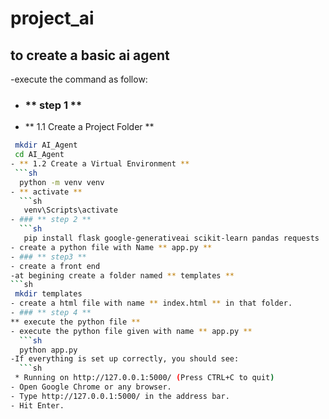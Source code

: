 # project_ai
## to create a basic ai agent
-execute the command as follow:
- ### ** step 1 **
- ** 1.1 Create a Project Folder **
 ```sh
  mkdir AI_Agent
  cd AI_Agent
- ** 1.2 Create a Virtual Environment **
  ```sh
   python -m venv venv
 - ** activate **
   ```sh
    venv\Scripts\activate
- ### ** step 2 **
   ```sh
    pip install flask google-generativeai scikit-learn pandas requests
- create a python file with Name ** app.py **
- ### ** step3 **
- create a front end
-at begining create a folder named ** templates **
 ```sh
  mkdir templates
- create a html file with name ** index.html ** in that folder.
- ### ** step 4 **
** execute the python file **
- execute the python file given with name ** app.py **
   ```sh
   python app.py
-If everything is set up correctly, you should see:
   ```sh
  * Running on http://127.0.0.1:5000/ (Press CTRL+C to quit)
- Open Google Chrome or any browser.
- Type http://127.0.0.1:5000/ in the address bar.
- Hit Enter.




 

   
 
